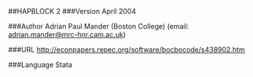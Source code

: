 ##HAPBLOCK 2
###Version
April 2004

###Author
Adrian Paul Mander (Boston College) (email: adrian.mander@mrc-hnr.cam.ac.uk)

###URL
http://econpapers.repec.org/software/bocbocode/s438902.htm

###Language
Stata


